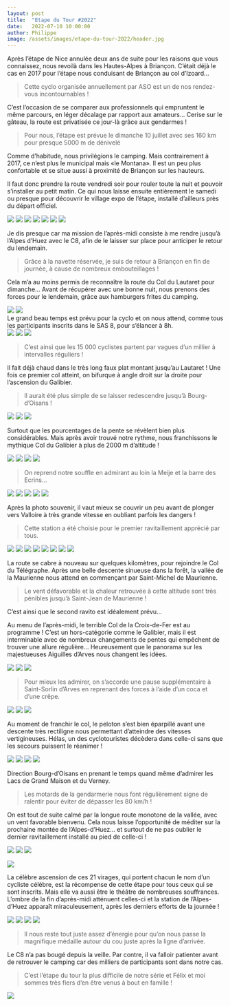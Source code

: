 ```yaml
---
layout: post
title:  "Etape du Tour #2022"
date:   2022-07-10 10:00:00
author: Philippe
image: /assets/images/etape-du-tour-2022/header.jpg
---
```

Après l’étape de Nice annulée deux ans de suite pour les raisons que vous connaissez, nous revoilà dans les Hautes-Alpes à Briançon.  C’était déjà le cas en 2017 pour l’étape nous conduisant de Briançon au col d’Izoard…

> Cette cyclo organisée annuellement par ASO est un de nos rendez-vous incontournables !

C’est l’occasion de se comparer aux professionnels qui empruntent le même parcours, en léger décalage par rapport aux amateurs… 
Cerise sur le gâteau, la route est privatisée ce jour-là grâce aux gendarmes !

> Pour nous, l’étape est prévue le dimanche 10 juillet avec ses 160 km pour presque 5000 m de dénivelé

Comme d’habitude, nous privilégions le camping. Mais contrairement à 2017, ce n’est plus le municipal mais «le Montana». Il est un peu plus confortable et se situe aussi à proximité de Briançon sur les hauteurs.

Il faut donc prendre la route vendredi soir pour rouler toute la nuit et pouvoir s’installer au petit matin. Ce qui nous laisse ensuite entièrement le samedi ou presque pour découvrir le village expo de l’étape, installé d’ailleurs près du départ officiel.

<div class="gallery-box">
  <div class="gallery">
  <img src="/assets/images/etape-du-tour-2022/IMG_3250.jpeg" >
<img src="/assets/images/etape-du-tour-2022/IMG_3251.jpeg" >
<img src="/assets/images/etape-du-tour-2022/IMG_3257.jpeg" >
<img src="/assets/images/etape-du-tour-2022/IMG_3258.jpeg" >
<img src="/assets/images/etape-du-tour-2022/IMG_3266.jpeg" >
<img src="/assets/images/etape-du-tour-2022/IMG_3271.jpeg" >
<img src="/assets/images/etape-du-tour-2022/IMG_3272.jpeg" >
</div>
</div>

Je dis presque car ma mission de l’après-midi consiste à me rendre jusqu’à l’Alpes d’Huez avec le C8, afin de le laisser sur place pour anticiper le retour du lendemain. 

> Grâce à la navette réservée, je suis de retour à Briançon en fin de journée, à cause de nombreux embouteillages !

Cela m’a au moins permis de reconnaître la route du Col du Lautaret pour dimanche… Avant de récupérer avec une bonne nuit, nous prenons des forces pour le lendemain, grâce aux hamburgers frites du camping.
<div class="gallery-box">
  <div class="gallery">
  <img src="/assets/images/etape-du-tour-2022/IMG_3276.jpeg" >
<img src="/assets/images/etape-du-tour-2022/IMG_3277.jpeg" >
</div>
</div>
Le grand beau temps est prévu pour la cyclo et on nous attend, comme tous les participants inscrits dans  le SAS 8, pour s’élancer à 8h. 
<div class="gallery-box">
  <div class="gallery">
  <img src="/assets/images/etape-du-tour-2022/IMG_3280.jpeg" >
<img src="/assets/images/etape-du-tour-2022/IMG_3284.jpeg" >
<img src="/assets/images/etape-du-tour-2022/IMG_3286.jpeg" >
</div>
</div>

> C’est ainsi que les 15 000 cyclistes partent par vagues d’un millier à intervalles réguliers !

Il fait déjà chaud dans le très long faux plat montant jusqu’au Lautaret ! Une fois ce premier col atteint, on bifurque à angle droit sur la droite pour l’ascension du Galibier. 

> Il aurait été plus simple de se laisser redescendre jusqu’à Bourg-d’Oisans !

<div class="gallery-box">
  <div class="gallery">
  <img src="/assets/images/etape-du-tour-2022/IMG_3287.jpeg" >
<img src="/assets/images/etape-du-tour-2022/IMG_3289.jpeg" >
<img src="/assets/images/etape-du-tour-2022/IMG_3291.jpeg" >
</div>
</div>

Surtout que les pourcentages de la pente se révèlent bien plus considérables. Mais après avoir trouvé notre rythme, nous franchissons le mythique Col du Galibier à plus de 2000 m d’altitude ! 

<div class="gallery-box">
  <div class="gallery">
  <img src="/assets/images/etape-du-tour-2022/48AAAE7C-CB3F-4A76-9106-CE372AB4106F.jpeg" >
<img src="/assets/images/etape-du-tour-2022/4D91494E-27C9-4316-8A5D-77F509995DE6.jpeg" >
<img src="/assets/images/etape-du-tour-2022/E35CC4DF-D810-4573-85B5-26284F5C0D51.jpeg" >
<img src="/assets/images/etape-du-tour-2022/C3808C95-B3ED-42A9-AD2C-4139388FC209.jpeg" >
</div>
</div>

> On reprend notre souffle en admirant au loin la Meije et la barre des Ecrins…

<div class="gallery-box">
  <div class="gallery">
  <img src="/assets/images/etape-du-tour-2022/IMG_3293.jpeg" >
<img src="/assets/images/etape-du-tour-2022/IMG_3297.jpeg" >
<img src="/assets/images/etape-du-tour-2022/IMG_3298.jpeg" >
<img src="/assets/images/etape-du-tour-2022/4E5CE576-06C0-490C-A15D-4CBA8C709261.jpeg" >
<img src="/assets/images/etape-du-tour-2022/FD822A5A-7FC4-4DB1-9F1F-E6AACF555960.jpeg" >
</div>
</div>

Après la photo souvenir, il vaut mieux se couvrir un peu avant de plonger vers Valloire à très grande vitesse en oubliant parfois les dangers ! 

> Cette station a été choisie pour le premier ravitaillement apprécié par tous.

<div class="gallery-box">
  <div class="gallery">
  <img src="/assets/images/etape-du-tour-2022/AC132257-1E77-4241-B8DE-741BCFF8D884.jpeg" >
<img src="/assets/images/etape-du-tour-2022/0AFFA36C-BBCB-4A3E-8A53-25AEB76218FC.jpeg" >
<img src="/assets/images/etape-du-tour-2022/079F33AA-C661-4ED2-827C-3E1E22D6517A.jpeg" >
<img src="/assets/images/etape-du-tour-2022/57B956BA-019D-4CDF-B816-913B3390E5E6.jpeg" >
<img src="/assets/images/etape-du-tour-2022/EC46D4EA-04D1-4194-97FA-C07F9ECAD2D9.jpeg" >
<img src="/assets/images/etape-du-tour-2022/BB1241AC-E972-4646-947D-9ECE5BEC158D.jpeg" >
<img src="/assets/images/etape-du-tour-2022/3C59F059-EF59-470B-BED2-0127B12BFAAD.jpeg" >
<img src="/assets/images/etape-du-tour-2022/2D691E92-7651-4936-B9DA-8F43C4BE31BF.JPG" >
</div>
</div>

La route se cabre à nouveau sur quelques kilomètres, pour rejoindre le Col du Télégraphe. Après une belle descente sinueuse dans la forêt, la vallée de la Maurienne nous attend en commençant par Saint-Michel de Maurienne. 

> Le vent défavorable et la chaleur retrouvée à cette altitude sont très pénibles jusqu’à Saint-Jean de Maurienne !

C’est ainsi que le second ravito est idéalement prévu…

Au menu de l’après-midi, le terrible Col de la Croix-de-Fer est au programme ! C’est un hors-catégorie comme le Galibier, mais il est interminable avec de nombreux changements de pentes qui empêchent de trouver une allure régulière… Heureusement que le panorama sur les majestueuses Aiguilles d’Arves nous changent les idées. 

<div class="gallery-box">
  <div class="gallery">
  <img src="/assets/images/etape-du-tour-2022/IMG_3304.jpeg" >
<img src="/assets/images/etape-du-tour-2022/IMG_3306.jpeg" >
<img src="/assets/images/etape-du-tour-2022/IMG_3308.jpeg" >
</div>
</div>

> Pour mieux les admirer, on s’accorde une pause supplémentaire à Saint-Sorlin d’Arves en reprenant des forces à l’aide d’un coca et d’une crêpe.

<div class="gallery-box">
  <div class="gallery">
  <img src="/assets/images/etape-du-tour-2022/IMG_3309.jpeg" >
<img src="/assets/images/etape-du-tour-2022/IMG_3310.jpeg" >
<img src="/assets/images/etape-du-tour-2022/F28733C2-9496-4F12-96CF-7FD270228537.jpeg" >
</div>
</div>

Au moment de franchir le col, le peloton s’est bien éparpillé avant une descente très rectiligne nous permettant d’atteindre des vitesses vertigineuses. Hélas, un des cyclotouristes décèdera dans celle-ci sans que les secours puissent le réanimer !

<div class="gallery-box">
  <div class="gallery">
  <img src="/assets/images/etape-du-tour-2022/D816A85D-6A04-4B97-AF50-054EC3C263C1.jpeg" >
<img src="/assets/images/etape-du-tour-2022/IMG_3312.jpeg" >
<img src="/assets/images/etape-du-tour-2022/IMG_3313.jpeg" >
<img src="/assets/images/etape-du-tour-2022/IMG_3316.jpeg" >
</div>
</div>

Direction Bourg-d’Oisans en prenant le temps quand même d’admirer les Lacs de Grand Maison et du Verney. 

> Les motards de la gendarmerie nous font régulièrement signe de ralentir pour éviter de dépasser les 80 km/h ! 

On est tout de suite calmé par la longue route monotone de la vallée, avec un vent favorable bienvenu. Cela nous laisse l’opportunité de méditer sur la prochaine montée de l’Alpes-d’Huez… et surtout de ne pas oublier le dernier ravitaillement installé au pied de celle-ci !

<div class="gallery-box">
  <div class="gallery">
  <img src="/assets/images/etape-du-tour-2022/15F0389B-853B-49FD-86AE-9FAA011F9350.JPG" >
<img src="/assets/images/etape-du-tour-2022/D7006B66-0A02-4980-A60F-F85313AEE685.JPG" >
<img src="/assets/images/etape-du-tour-2022/4E2CC31C-9CDC-479A-A942-9EDA55F38A9B.JPG" >
</div>
</div>

![](/assets/images/etape-du-tour-2022/BF0E7419-4433-4F79-A968-14991C7C1018.jpeg)

La célèbre ascension de ces 21 virages, qui portent chacun le nom d’un cycliste célèbre, est la récompense de cette étape pour tous ceux qui se sont inscrits.
Mais elle va aussi être le théâtre de nombreuses souffrances. L’ombre de la fin d’après-midi atténuent celles-ci et la station de l’Alpes-d’Huez apparaît miraculeusement, après les derniers efforts de la journée ! 

<div class="gallery-box">
  <div class="gallery">
  <img src="/assets/images/etape-du-tour-2022/10C9920E-6A20-4BB9-8518-09CBC3A76AE7.JPG" >
<img src="/assets/images/etape-du-tour-2022/C3497491-6CF9-4B15-B71A-693A7698BDEB.JPG" >
<img src="/assets/images/etape-du-tour-2022/1C90C70A-262B-47ED-B6D0-75CFBD694440.jpeg" >
<img src="/assets/images/etape-du-tour-2022/13E50E99-9210-46B9-AAB6-25AB80EA4C59.jpeg" >
</div>
</div>

 > Il nous reste tout juste assez d’énergie pour qu’on nous passe la magnifique médaille autour du cou juste après la ligne d’arrivée.

Le C8 n’a pas bougé depuis la veille. Par contre, il va falloir patienter avant de retrouver le camping car des milliers de participants sont dans notre cas. 
> C’est l’étape du tour la plus difficile de notre série et Félix et moi sommes très fiers d’en être venus à bout en famille !

![](/assets/images/etape-du-tour-2022/AE6C3297-3F06-4671-B8D4-0754F76BEEE1.jpg)

<center><div class='strava-embed-placeholder' data-embed-type='activity' data-embed-id='7461848903'></div><script src='https://strava-embeds.com/embed.js'></script></center>